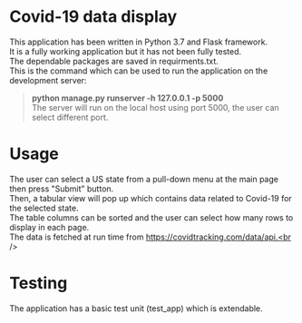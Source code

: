 # Covid-19 data display <br />
This application has been written in Python 3.7 and Flask framework. <br />
It is a fully working application but it has not been fully tested.<br />
The dependable packages are saved in requirments.txt. <br />
This is the command which can be used to run the application on the development server: <br />
> **python manage.py  runserver -h 127.0.0.1 -p 5000**  <br />
> The server will run on the local host using port 5000, the user can select different port.<br />
# Usage<br />
The user can select a US state from a pull-down menu at the main page then press "Submit" button.<br />
Then, a tabular view will pop up which contains data related to Covid-19 for the selected state.<br />
The table columns can be sorted and the user can select how many rows to display in each page.<br />
The data is fetched at run time from https://covidtracking.com/data/api.<br />
# Testing<br />
The application has a basic test unit (test_app) which is extendable.<br />
